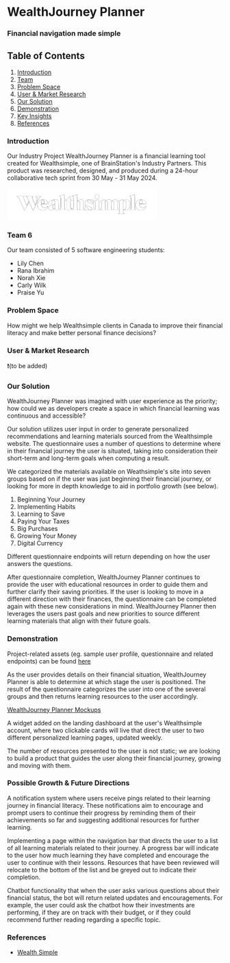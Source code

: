 # WealthJourney Planner
### Financial navigation made simple


## Table of Contents
1. [Introduction](#introduction)
2. [Team](#team)
3. [Problem Space](#problem-space)
4. [User & Market Research](#user--market-research)
5. [Our Solution](#our-solution)
6. [Demonstration](#demonstration)
7. [Key Insights](#key-insights)
8. [References](#references)


### Introduction
Our Industry Project WealthJourney Planner is a financial learning tool created for Wealthsimple, one of BrainStation's Industry Partners. This product was researched, designed, and produced during a 24-hour collaborative tech sprint from 30 May - 31 May 2024.  

<img src="./src/assets/images/ws-logo-invert.png" width="350">


### Team 6
Our team consisted of 5 software engineering students:
- Lily Chen
- Rana Ibrahim
- Norah Xie
- Carly Wilk
- Praise Yu


### Problem Space
How might we help Wealthsimple clients in Canada to improve their financial literacy and make better personal finance decisions?


### User & Market Research
❗️(to be added)


### Our Solution
WealthJourney Planner was imagined with user experience as the priority; how could we as developers create a space in which financial learning was continuous and accessible?

Our solution utilizes user input in order to generate personalized recommendations and learning materials sourced from the Wealthsimple website. The questionnaire uses a number of questions to determine where in their financial journey the user is situated, taking into consideration their short-term and long-term goals when computing a result. 

We categorized the materials available on Weathsimple's site into seven groups based on if the user was just beginning their financial journey, or looking for more in depth knowledge to aid in portfolio growth (see below). 

1. Beginning Your Journey
2. Implementing Habits
3. Learning to Save
4. Paying Your Taxes
5. Big Purchases
6. Growing Your Money
7. Digital Currency

Different questionnaire endpoints will return depending on how the user answers the questions. 

After questionnaire completion, WealthJourney Planner continues to provide the user with educational resources in order to guide them and further clarify their saving priorities. If the user is looking to move in a different direction with their finances, the questionnaire can be completed again with these new considerations in mind. WealthJourney Planner then leverages the users past goals and new priorities to source different learning materials that align with their future goals.  


### Demonstration
Project-related assets (eg. sample user profile, questionnaire and related endpoints) can be found [here](https://drive.google.com/drive/folders/1nT1kQ2eSx-ar7iAK1JKwhaD80V6zPw7Z?usp=sharing)

As the user provides details on their financial situation, WealthJourney Planner is able to determine at which stage the user is positioned. The result of the questionnaire categorizes the user into one of the several groups and then returns learning resources to the user accordingly. 

[WealthJourney Planner Mockups](./src/assets/mockups/WS-WealthJourney-PlannerMockup.pdf)

A widget added on the landing dashboard at the user's Wealthsimple account, where two clickable cards will live that direct the user to two different personalized learning pages, updated weekly. 

The number of resources presented to the user is not static; we are looking to build a product that guides the user along their financial journey, growing and moving with them.


### Possible Growth & Future Directions
A notification system where users receive pings related to their learning journey in financial literacy. These notifications aim to encourage and prompt users to continue their progress by reminding them of their achievements so far and suggesting additional resources for further learning.

Implementing a page within the navigation bar that directs the user to a list of all learning materials related to their journey. A progress bar will indicate to the user how much learning they have completed and encourage the user to continue with their lessons. Resources that have been reviewed will relocate to the bottom of the list and be greyed out to indicate their completion. 

Chatbot functionality that when the user asks various questions about their financial status, the bot will return related updates and encouragements. For example, the user could ask the chatbot how their investments are performing, if they are on track with their budget, or if they could recommend further reading regarding a specific topic. 


### References
- [Wealth Simple](https://www.wealthsimple.com/en-ca)